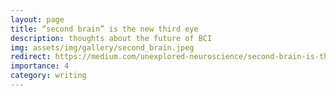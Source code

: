 ```yaml
---
layout: page
title: “second brain” is the new third eye
description: thoughts about the future of BCI
img: assets/img/gallery/second_brain.jpeg
redirect: https://medium.com/unexplored-neuroscience/second-brain-is-the-new-third-eye-7b44c90679c
importance: 4
category: writing
---
```

